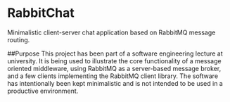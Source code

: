 # RabbitChat
Minimalistic client-server chat application based on RabbitMQ message routing.

##Purpose
This project has been part of a software engineering lecture at university. It is being used to illustrate the core functionality of a message oriented middleware, using RabbitMQ as a server-based message broker, and a few clients implementing the RabbitMQ client library. The software has intentionally been kept minimalistic and is not intended to be used in a productive environment.
